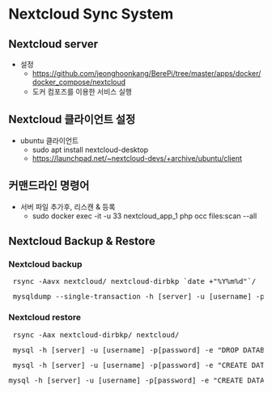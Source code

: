 # Nextcloud Sync System

## Nextcloud server
- 설정
  - https://github.com/jeonghoonkang/BerePi/tree/master/apps/docker/docker_compose/nextcloud
  - 도커 컴포즈를 이용한 서비스 실행 

## Nextcloud 클라이언트 설정
- ubuntu 클라이언트 
  - sudo apt install nextcloud-desktop
  - https://launchpad.net/~nextcloud-devs/+archive/ubuntu/client


## 커맨드라인 명령어
- 서버 파일 추가후, 리스캔 & 등록
  - sudo docker exec -it -u 33 nextcloud_app_1 php occ files:scan --all 

## Nextcloud Backup & Restore

### Nextcloud backup
<pre> rsync -Aavx nextcloud/ nextcloud-dirbkp_`date +"%Y%m%d"`/ </pre>
<pre> mysqldump --single-transaction -h [server] -u [username] -p[password] [db_name] > nextcloud-sqlbkp_`date +"%Y%m%d"`.bak </pre>


### Nextcloud restore
<pre> rsync -Aax nextcloud-dirbkp/ nextcloud/ </pre>
<pre> mysql -h [server] -u [username] -p[password] -e "DROP DATABASE nextcloud" </pre>
<pre> mysql -h [server] -u [username] -p[password] -e "CREATE DATABASE nextcloud" </pre>
<pre>mysql -h [server] -u [username] -p[password] -e "CREATE DATABASE nextcloud CHARACTER SET utf8mb4 COLLATE utf8mb4_general_ci"</pre>
